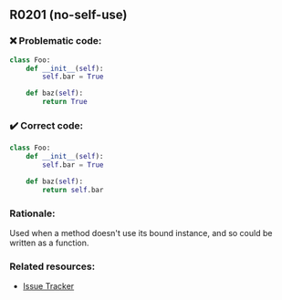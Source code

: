 ## R0201 (no-self-use)

### :x: Problematic code:

```python
class Foo:
    def __init__(self):
        self.bar = True

    def baz(self):
        return True
```

### :heavy_check_mark: Correct code:

```python
class Foo:
    def __init__(self):
        self.bar = True

    def baz(self):
        return self.bar
```

### Rationale:

Used when a method doesn't use its bound instance, and so could be written as
a function.

### Related resources:

- [Issue Tracker](https://github.com/PyCQA/pylint/issues?q=is%3Aissue+%22no-self-use%22+OR+%22R0201%22)
